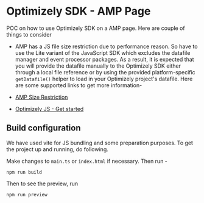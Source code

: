 # Optimizely SDK - AMP Page
POC on how to use Optimizely SDK on a AMP page. Here are couple of things to consider
- AMP has a JS file size restriction due to performance reason. So have to use the Lite variant of the JavaScript SDK which excludes the datafile manager and event processor packages.  As a result, it is expected that you will provide the datafile manually to the Optimizely SDK either through a local file reference or by using the provided platform-specific `getDatafile()` helper to load in your Optimizely project's datafile. Here are some supported links to get more information- 

- [AMP Size Restriction](https://amp.dev/documentation/components/amp-script#restrictions)
- [Optimizely JS - Get started](https://github.com/optimizely/javascript-sdk?tab=readme-ov-file#get-started)

## Build configuration
We have used vite for JS bundling and some preparation purposes. To get the project up and running, do following. 

Make changes to `main.ts` or `index.html` if necessary. Then run - 

```
npm run build
```
Then to see the preview, run 

```
npm run preview
```
